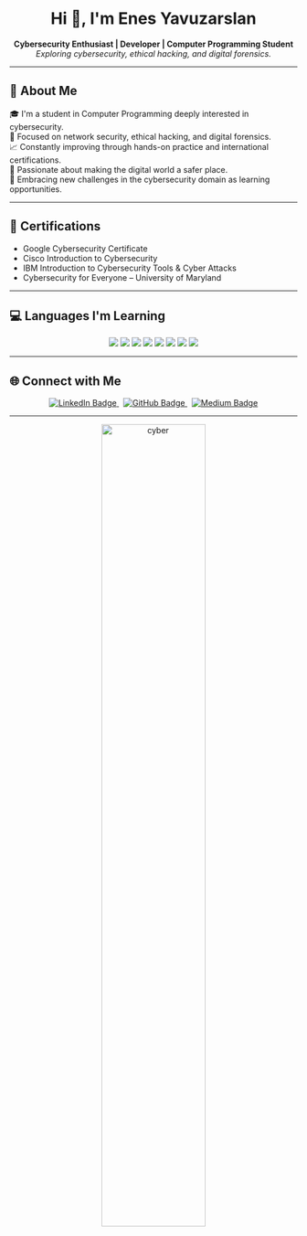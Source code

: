 <h1 align="center">Hi 👋, I'm Enes Yavuzarslan</h1>

<p align="center">
  <b>Cybersecurity Enthusiast | Developer | Computer Programming Student</b><br>
  <i>Exploring cybersecurity, ethical hacking, and digital forensics.</i>
</p>

---

## 🧠 About Me

🎓 I'm a student in Computer Programming deeply interested in cybersecurity.<br>
🔐 Focused on network security, ethical hacking, and digital forensics.<br>
📈 Constantly improving through hands-on practice and international certifications.<br>
🚀 Passionate about making the digital world a safer place.<br>
🧩 Embracing new challenges in the cybersecurity domain as learning opportunities.

---

## 📜 Certifications

- Google Cybersecurity Certificate  
- Cisco Introduction to Cybersecurity  
- IBM Introduction to Cybersecurity Tools & Cyber Attacks  
- Cybersecurity for Everyone – University of Maryland

---

## 💻 Languages I'm Learning

<p align="center">
  <a href="https://developer.mozilla.org/en-US/docs/Web/HTML" target="_blank"><img src="https://img.shields.io/badge/HTML5-E34F26?style=for-the-badge&logo=html5&logoColor=white"/></a>
  <a href="https://developer.mozilla.org/en-US/docs/Web/CSS" target="_blank"><img src="https://img.shields.io/badge/CSS3-1572B6?style=for-the-badge&logo=css3&logoColor=white"/></a>
  <a href="https://developer.mozilla.org/en-US/docs/Web/JavaScript" target="_blank"><img src="https://img.shields.io/badge/JavaScript-F7DF1E?style=for-the-badge&logo=javascript&logoColor=black"/></a>
  <a href="https://www.python.org/" target="_blank"><img src="https://img.shields.io/badge/Python-3776AB?style=for-the-badge&logo=python&logoColor=white"/></a>
  <a href="https://www.php.net/" target="_blank"><img src="https://img.shields.io/badge/PHP-777BB4?style=for-the-badge&logo=php&logoColor=white"/></a>
  <a href="https://en.wikipedia.org/wiki/C_(programming_language)" target="_blank"><img src="https://img.shields.io/badge/C-00599C?style=for-the-badge&logo=c&logoColor=white"/></a>
  <a href="https://isocpp.org/" target="_blank"><img src="https://img.shields.io/badge/C++-00599C?style=for-the-badge&logo=c%2B%2B&logoColor=white"/></a>
  <a href="https://learn.microsoft.com/en-us/dotnet/csharp/" target="_blank"><img src="https://img.shields.io/badge/C%23-239120?style=for-the-badge&logo=c-sharp&logoColor=white"/></a>
</p>

---

## 🌐 Connect with Me

<p align="center">
  <a href="https://www.linkedin.com/in/enesyavuzarslan/" target="_blank">
    <img src="https://img.shields.io/badge/LinkedIn-0A66C2?style=for-the-badge&logo=linkedin&logoColor=white" alt="LinkedIn Badge"/>
  </a>
  &nbsp;
  <a href="https://github.com/enesyavuzarslannn" target="_blank">
    <img src="https://img.shields.io/badge/GitHub-181717?style=for-the-badge&logo=github&logoColor=white" alt="GitHub Badge"/>
  </a>
  &nbsp;
  <a href="https://medium.com/@ensyazilim1" target="_blank">
    <img src="https://img.shields.io/badge/Medium-12100E?style=for-the-badge&logo=medium&logoColor=white" alt="Medium Badge"/>
  </a>
</p>

---

<p align="center">
  <img src="https://raw.githubusercontent.com/Enesyavuzarslannn/enesyavuzarslannn/main/hacker.gif" alt="cyber" width="60%" />
</p>
